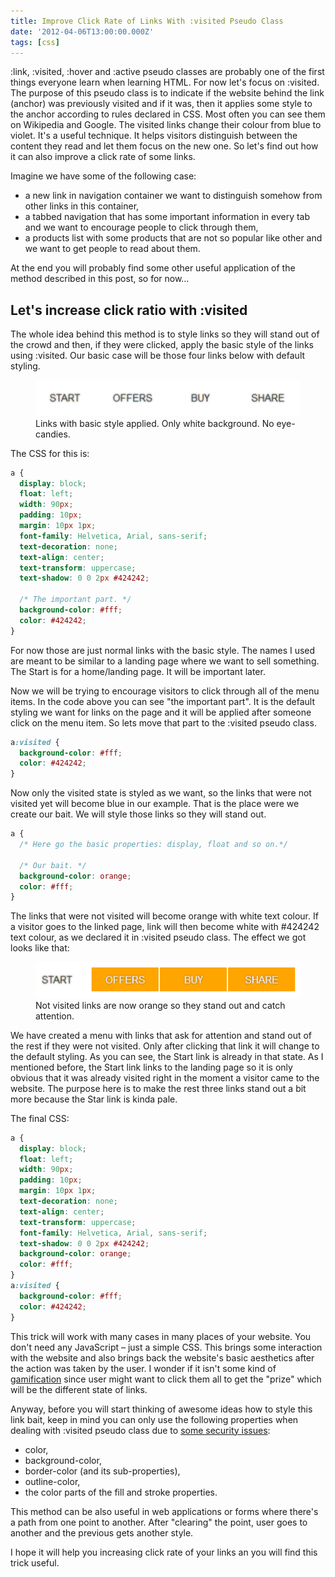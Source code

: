 ```yaml
---
title: Improve Click Rate of Links With :visited Pseudo Class
date: '2012-04-06T13:00:00.000Z'
tags: [css]
---
```


:link, :visited, :hover and :active pseudo classes are probably one of the first things everyone learn when learning HTML. For now let's focus on :visited. The purpose of this pseudo class is to indicate if the website behind the link (anchor) was previously visited and if it was, then it applies some style to the anchor according to rules declared in CSS. Most often you can see them on Wikipedia and Google. The visited links change their colour from blue to violet. It's a useful technique. It helps visitors distinguish between the content they read and let them focus on the new one. So let's find out how it can also improve a click rate of some links.

Imagine we have some of the following case:

*   a new link in navigation container we want to distinguish somehow from other links in this container,
*   a tabbed navigation that has some important information in every tab and we want to encourage people to click through them,
*   a products list with some products that are not so popular like other and we want to get people to read about them.

At the end you will probably find some other useful application of the method described in this post, so for now…

## Let's increase click ratio with :visited

The whole idea behind this method is to style links so they will stand out of the crowd and then, if they were clicked, apply the basic style of the links using :visited. Our basic case will be those four links below with default styling.

<figure>
  <img src="./basic-style-menu.png">
  <figcaption>Links with basic style applied. Only white background. No eye-candies.</figcaption>
</figure>

The CSS for this is:

```css
a {
  display: block;
  float: left;
  width: 90px;
  padding: 10px;
  margin: 10px 1px;
  font-family: Helvetica, Arial, sans-serif;
  text-decoration: none;
  text-align: center;
  text-transform: uppercase;
  text-shadow: 0 0 2px #424242;

  /* The important part. */
  background-color: #fff;
  color: #424242;
}
```

For now those are just normal links with the basic style. The names I used are meant to be similar to a landing page where we want to sell something. The Start is for a home/landing page. It will be important later.

Now we will be trying to encourage visitors to click through all of the menu items. In the code above you can see "the important part". It is the default styling we want for links on the page and it will be applied after someone click on the menu item. So lets move that part to the :visited pseudo class.

```css
a:visited {
  background-color: #fff;
  color: #424242;
}
```

Now only the visited state is styled as we want, so the links that were not visited yet will become blue in our example. That is the place were we create our bait. We will style those links so they will stand out.

```css
a {
  /* Here go the basic properties: display, float and so on.*/

  /* Our bait. */
  background-color: orange;
  color: #fff;
}
```

The links that were not visited will become orange with white text colour. If a visitor goes to the linked page, link will then become white with #424242 text colour, as we declared it in :visited pseudo class. The effect we got looks like that:

<figure>
  <img src="./links-with-visited-pseudo-class.png">
  <figcaption>Not visited links are now orange so they stand out and catch attention.</figcaption>
</figure>

We have created a menu with links that ask for attention and stand out of the rest if they were not visited. Only after clicking that link it will change to the default styling. As you can see, the Start link is already in that state. As I mentioned before, the Start link links to the landing page so it is only obvious that it was already visited right in the moment a visitor came to the website. The purpose here is to make the rest three links stand out a bit more because the Star link is kinda pale.

The final CSS:

```css
a {
  display: block;
  float: left;
  width: 90px;
  padding: 10px;
  margin: 10px 1px;
  text-decoration: none;
  text-align: center;
  text-transform: uppercase;
  font-family: Helvetica, Arial, sans-serif;
  text-shadow: 0 0 2px #424242;
  background-color: orange;
  color: #fff;
}
a:visited {
  background-color: #fff;
  color: #424242;
}
```

This trick will work with many cases in many places of your website. You don't need any JavaScript – just a simple CSS. This brings some interaction with the website and also brings back the website's basic aesthetics after the action was taken by the user. I wonder if it isn't some kind of [gamification](http://en.wikipedia.org/wiki/Gamification) since user might want to click them all to get the "prize" which will be the different state of links.

Anyway, before you will start thinking of awesome ideas how to style this link bait, keep in mind you can only use the following properties when dealing with :visited pseudo class due to [some security issues](https://developer.mozilla.org/en/CSS/Privacy_and_the_%3Avisited_selector):

*   color,
*   background-color,
*   border-color (and its sub-properties),
*   outline-color,
*   the color parts of the fill and stroke properties.

This method can be also useful in web applications or forms where there's a path from one point to another. After "clearing" the point, user goes to another and the previous gets another style.

I hope it will help you increasing click rate of your links an you will find this trick useful.
